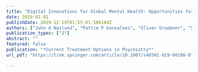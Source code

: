 ```yaml
---
title: "Digital Innovations for Global Mental Health: Opportunities for Data Science, Task Sharing, and Early Intervention"
date: 2019-01-01
publishDate: 2019-12-19T01:55:01.586184Z
authors: ["John A Naslund", "Pattie P Gonsalves", "Oliver Gruebner", "Sachin R Pendse", "Stephanie L Smith", "Amit Sharma", "Giuseppe Raviola"]
publication_types: ["2"]
abstract: ""
featured: false
publication: "*Current Treatment Options in Psychiatry*"
url_pdf: "https://link.springer.com/article/10.1007/s40501-019-00186-8"

---
```


